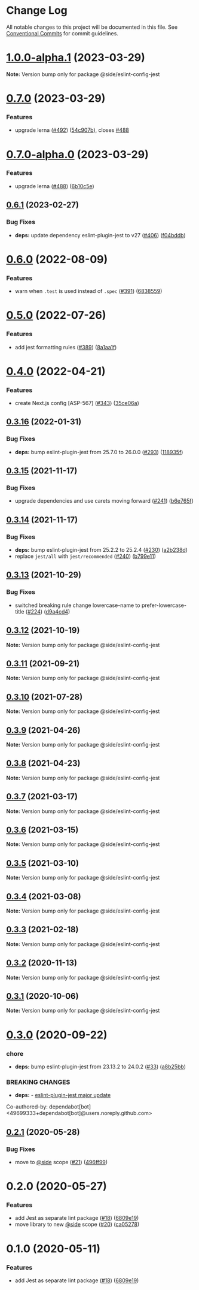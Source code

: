 # Change Log

All notable changes to this project will be documented in this file.
See [Conventional Commits](https://conventionalcommits.org) for commit guidelines.

# [1.0.0-alpha.1](https://github.com/reside-eng/lint-config/compare/@side/eslint-config-jest@0.7.0...@side/eslint-config-jest@1.0.0-alpha.1) (2023-03-29)

**Note:** Version bump only for package @side/eslint-config-jest

# [0.7.0](https://github.com/reside-eng/lint-config/compare/@side/eslint-config-jest@0.6.1...@side/eslint-config-jest@0.7.0) (2023-03-29)

### Features

- upgrade lerna ([#492](https://github.com/reside-eng/lint-config/issues/492)) ([54c907b](https://github.com/reside-eng/lint-config/commit/54c907bc7d6dee491fbac3ecb9769284554785cf)), closes [#488](https://github.com/reside-eng/lint-config/issues/488)

# [0.7.0-alpha.0](https://github.com/reside-eng/lint-config/compare/@side/eslint-config-jest@0.6.1...@side/eslint-config-jest@0.7.0-alpha.0) (2023-03-29)

### Features

- upgrade lerna ([#488](https://github.com/reside-eng/lint-config/issues/488)) ([6b10c5e](https://github.com/reside-eng/lint-config/commit/6b10c5ea54a9e68f7e3b04499a48a85b704a93cc))

## [0.6.1](https://github.com/reside-eng/lint-config/compare/@side/eslint-config-jest@0.6.0...@side/eslint-config-jest@0.6.1) (2023-02-27)

### Bug Fixes

- **deps:** update dependency eslint-plugin-jest to v27 ([#406](https://github.com/reside-eng/lint-config/issues/406)) ([f04bddb](https://github.com/reside-eng/lint-config/commit/f04bddb33ee5056a98b77ae887a8c8ff93111dcf))

# [0.6.0](https://github.com/reside-eng/lint-config/compare/@side/eslint-config-jest@0.5.0...@side/eslint-config-jest@0.6.0) (2022-08-09)

### Features

- warn when `.test` is used instead of `.spec` ([#391](https://github.com/reside-eng/lint-config/issues/391)) ([6838559](https://github.com/reside-eng/lint-config/commit/68385596a200ceeb3ca8be3f8bebc45a5d9784d8))

# [0.5.0](https://github.com/reside-eng/lint-config/compare/@side/eslint-config-jest@0.4.0...@side/eslint-config-jest@0.5.0) (2022-07-26)

### Features

- add jest formatting rules ([#389](https://github.com/reside-eng/lint-config/issues/389)) ([8a1aa1f](https://github.com/reside-eng/lint-config/commit/8a1aa1f72ee6731a94c4ee2958a8dec1296050b6))

# [0.4.0](https://github.com/reside-eng/lint-config/compare/@side/eslint-config-jest@0.3.16...@side/eslint-config-jest@0.4.0) (2022-04-21)

### Features

- create Next.js config [ASP-567] ([#343](https://github.com/reside-eng/lint-config/issues/343)) ([35ce06a](https://github.com/reside-eng/lint-config/commit/35ce06a0fd0219c5d789f8da42c87364791bebbc))

## [0.3.16](https://github.com/reside-eng/lint-config/compare/@side/eslint-config-jest@0.3.15...@side/eslint-config-jest@0.3.16) (2022-01-31)

### Bug Fixes

- **deps:** bump eslint-plugin-jest from 25.7.0 to 26.0.0 ([#293](https://github.com/reside-eng/lint-config/issues/293)) ([118935f](https://github.com/reside-eng/lint-config/commit/118935f33366e01abd27f325dfe8c3d575566812))

## [0.3.15](https://github.com/reside-eng/lint-config/compare/@side/eslint-config-jest@0.3.14...@side/eslint-config-jest@0.3.15) (2021-11-17)

### Bug Fixes

- upgrade dependencies and use carets moving forward ([#241](https://github.com/reside-eng/lint-config/issues/241)) ([b6e765f](https://github.com/reside-eng/lint-config/commit/b6e765f42023f97a3988a0056ccc5622ee33833f))

## [0.3.14](https://github.com/reside-eng/lint-config/compare/@side/eslint-config-jest@0.3.13...@side/eslint-config-jest@0.3.14) (2021-11-17)

### Bug Fixes

- **deps:** bump eslint-plugin-jest from 25.2.2 to 25.2.4 ([#230](https://github.com/reside-eng/lint-config/issues/230)) ([a2b238d](https://github.com/reside-eng/lint-config/commit/a2b238d8838c4e53ddafc65804c186e5f13e552c))
- replace `jest/all` with `jest/recommended` ([#240](https://github.com/reside-eng/lint-config/issues/240)) ([b799e11](https://github.com/reside-eng/lint-config/commit/b799e113645ff9cce3976d1ce26bd3328db3a57c))

## [0.3.13](https://github.com/reside-eng/lint-config/compare/@side/eslint-config-jest@0.3.12...@side/eslint-config-jest@0.3.13) (2021-10-29)

### Bug Fixes

- switched breaking rule change lowercase-name to prefer-lowercase-title ([#224](https://github.com/reside-eng/lint-config/issues/224)) ([d9a4cd4](https://github.com/reside-eng/lint-config/commit/d9a4cd42595d6267ffedf164e3fd908cf6dde0ac))

## [0.3.12](https://github.com/reside-eng/lint-config/compare/@side/eslint-config-jest@0.3.11...@side/eslint-config-jest@0.3.12) (2021-10-19)

**Note:** Version bump only for package @side/eslint-config-jest

## [0.3.11](https://github.com/reside-eng/lint-config/compare/@side/eslint-config-jest@0.3.10...@side/eslint-config-jest@0.3.11) (2021-09-21)

**Note:** Version bump only for package @side/eslint-config-jest

## [0.3.10](https://github.com/reside-eng/lint-config/compare/@side/eslint-config-jest@0.3.9...@side/eslint-config-jest@0.3.10) (2021-07-28)

**Note:** Version bump only for package @side/eslint-config-jest

## [0.3.9](https://github.com/reside-eng/lint-config/compare/@side/eslint-config-jest@0.3.8...@side/eslint-config-jest@0.3.9) (2021-04-26)

**Note:** Version bump only for package @side/eslint-config-jest

## [0.3.8](https://github.com/reside-eng/lint-config/compare/@side/eslint-config-jest@0.3.7...@side/eslint-config-jest@0.3.8) (2021-04-23)

**Note:** Version bump only for package @side/eslint-config-jest

## [0.3.7](https://github.com/reside-eng/lint-config/compare/@side/eslint-config-jest@0.3.6...@side/eslint-config-jest@0.3.7) (2021-03-17)

**Note:** Version bump only for package @side/eslint-config-jest

## [0.3.6](https://github.com/reside-eng/lint-config/compare/@side/eslint-config-jest@0.3.5...@side/eslint-config-jest@0.3.6) (2021-03-15)

**Note:** Version bump only for package @side/eslint-config-jest

## [0.3.5](https://github.com/reside-eng/lint-config/compare/@side/eslint-config-jest@0.3.4...@side/eslint-config-jest@0.3.5) (2021-03-10)

**Note:** Version bump only for package @side/eslint-config-jest

## [0.3.4](https://github.com/reside-eng/lint-config/compare/@side/eslint-config-jest@0.3.3...@side/eslint-config-jest@0.3.4) (2021-03-08)

**Note:** Version bump only for package @side/eslint-config-jest

## [0.3.3](https://github.com/reside-eng/lint-config/compare/@side/eslint-config-jest@0.3.2...@side/eslint-config-jest@0.3.3) (2021-02-18)

**Note:** Version bump only for package @side/eslint-config-jest

## [0.3.2](https://github.com/reside-eng/lint-config/compare/@side/eslint-config-jest@0.3.1...@side/eslint-config-jest@0.3.2) (2020-11-13)

**Note:** Version bump only for package @side/eslint-config-jest

## [0.3.1](https://github.com/reside-eng/lint-config/compare/@side/eslint-config-jest@0.3.0...@side/eslint-config-jest@0.3.1) (2020-10-06)

**Note:** Version bump only for package @side/eslint-config-jest

# [0.3.0](https://github.com/reside-eng/lint-config/compare/@side/eslint-config-jest@0.2.1...@side/eslint-config-jest@0.3.0) (2020-09-22)

### chore

- **deps:** bump eslint-plugin-jest from 23.13.2 to 24.0.2 ([#33](https://github.com/reside-eng/lint-config/issues/33)) ([a8b25bb](https://github.com/reside-eng/lint-config/commit/a8b25bb91bfcd95c811d14e173b9190efa7b0aaa))

### BREAKING CHANGES

- **deps:** - [eslint-plugin-jest major update](https://github.com/jest-community/eslint-plugin-jest/releases)

Co-authored-by: dependabot[bot] <49699333+dependabot[bot]@users.noreply.github.com>

## [0.2.1](https://github.com/reside-eng/lint-config/compare/@side/eslint-config-jest@0.2.0...@side/eslint-config-jest@0.2.1) (2020-05-28)

### Bug Fixes

- move to [@side](https://github.com/side) scope ([#21](https://github.com/reside-eng/lint-config/issues/21)) ([496ff99](https://github.com/reside-eng/lint-config/commit/496ff9956d51ae2e746549c7c687c8a11ae14b71))

# 0.2.0 (2020-05-27)

### Features

- add Jest as separate lint package ([#18](https://github.com/reside-eng/lint-config/issues/18)) ([6809e19](https://github.com/reside-eng/lint-config/commit/6809e19d63f92353ac5b769c475970f601822733))
- move library to new [@side](https://github.com/side) scope ([#20](https://github.com/reside-eng/lint-config/issues/20)) ([ca05278](https://github.com/reside-eng/lint-config/commit/ca052782a37ac2ac727cd202e1135d4dc01cab87))

# 0.1.0 (2020-05-11)

### Features

- add Jest as separate lint package ([#18](https://github.com/reside-eng/lint-config/issues/18)) ([6809e19](https://github.com/reside-eng/lint-config/commit/6809e19d63f92353ac5b769c475970f601822733))
